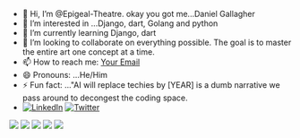 - 👋 Hi, I’m @Epigeal-Theatre. okay you got me...Daniel Gallagher
- 👀 I’m interested in ...Django, dart, Golang and python
- 🌱 I’m currently learning Django, dart
- 💞️ I’m looking to collaborate on everything possible. The goal is to master the entire art one concept at a time.
- 📫 How to reach me: [Your Email](mailto:danielonyinkwa1@gmail.com)
- 😄 Pronouns: ...He/Him
- ⚡ Fun fact: ..."AI will replace techies by [YEAR] is a dumb narrative we pass around to decongest the coding space.
- [![LinkedIn](https://img.shields.io/badge/LinkedIn-blue?style=flat&logo=linkedin&labelColor=blue)](https://www.linkedin.com/in/www.linkedin.com/in/daniel-onyinkwa-72b35217b)
[![Twitter](https://img.shields.io/badge/Twitter-blue?style=flat&logo=twitter&labelColor=blue)](https://twitter.com/https://x.com/ONYINKWA_DAN)

<!---[![Top Langs](https://github-readme-stats.vercel.app/api/top-langs/?username=Epigeal-Theatre)](https://github.com/Epigeal-Theatre/github-readme-stats)
![Anurag's GitHub stats](https://github-readme-stats.vercel.app/api?username=Epigeal-Theatre&show_icons=true&theme=radical)
[![Top Langs](https://github-readme-stats.vercel.app/api/top-langs/?username=Epigeal-Theatre&layout=donut)](https://github.com/Epigeal-Theatre/github-readme-stats)
--->
![](http://github-profile-summary-cards.vercel.app/api/cards/profile-details?username=Epigeal-Theatre&theme=default)
![](http://github-profile-summary-cards.vercel.app/api/cards/repos-per-language?username=Epigeal-Theatre&theme=default)
![](http://github-profile-summary-cards.vercel.app/api/cards/most-commit-language?username=Epigeal-Theatre&theme=default)
![](http://github-profile-summary-cards.vercel.app/api/cards/stats?username=Epigeal-Theatre&theme=default)
![](http://github-profile-summary-cards.vercel.app/api/cards/productive-time?username=Epigeal-Theatre&theme=default&utcOffset=8)


<!---
Epigeal-Theatre/Epigeal-Theatre is a ✨ special ✨ repository because its `README.md` (this file) appears on your GitHub profile.
You can click the Preview link to take a look at your changes.
--->
